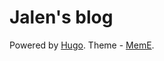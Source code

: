 # Jalen's blog

Powered by [Hugo]. Theme - [MemE].

[Hugo]: https://gohugo.io
[MemE]: https://github.com/reuixiy/hugo-theme-meme

